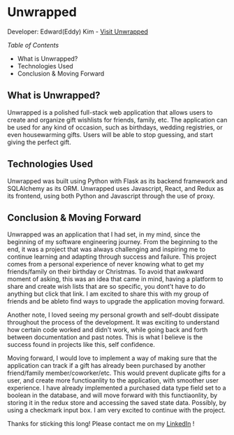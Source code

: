 # Unwrapped 
Developer: Edward(Eddy) Kim - [Visit Unwrapped](https://unwrapped-app.herokuapp.com/)


<em>Table of Contents</em>
- What is Unwrapped?
- Technologies Used
- Conclusion & Moving Forward


## What is Unwrapped?

Unwrapped is a polished full-stack web application that allows users to create and organize gift wishlists for friends, family, etc. The application can be used for any kind of occasion, such as birthdays, wedding registries, or even housewarming gifts. Users will be able to stop guessing, and start giving the perfect gift.

## Technologies Used

Unwrapped was built using Python with Flask as its backend framework and SQLAlchemy as its ORM. Unwrapped uses Javascript, React, and Redux as its frontend, using both Python and Javascript through the use of proxy.

## Conclusion & Moving Forward

Unwrapped was an application that I had set, in my mind, since the beginning of my software engineering journey. From the beginning to the end, it was a project that was always challenging and inspiring me to continue learning and adapting through success and failure. This project comes from a personal experience of never knowing what to get my friends/family on their birthday or Christmas. To avoid that awkward moment of asking, this was an idea that came in mind, having a platform to share and create wish lists that are so specific, you dont't have to do anything but click that link. I am excited to share this with my group of friends and be ableto find ways to upgrade the application moving forward.

Another note, I loved seeing my personal growth and self-doubt dissipate throughout the process of the development. It was exciting to understand how certain code worked and didn't work, while going back and forth between documentation and past notes. This is what I believe is the success found in projects like this, self confidence. 

Moving forward, I would love to implement a way of making sure that the application can track if a gift has already been purchased by another friend/family member/coworker/etc. This would prevent duplicate gifts for a user, and create more functioanlity to the application, with smoother user experience. I have already implemented a purchased data type field set to a boolean in the database, and will move forward with this functiaonlity, by storing it in the redux store and accessing the saved state data. Possibly, by using a checkmark input box. I am very excited to continue with the project.

Thanks for sticking this long! Please contact me on my [LinkedIn](https://www.linkedin.com/in/edward-kim-a97538215/) !
